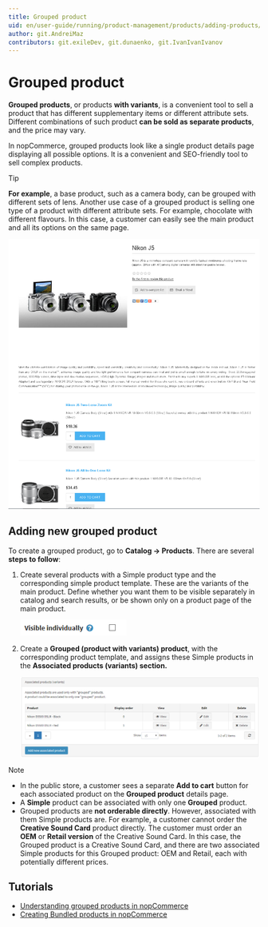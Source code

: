 ```yaml
---
title: Grouped product
uid: en/user-guide/running/product-management/products/adding-products/grouped-products
author: git.AndreiMaz
contributors: git.exileDev, git.dunaenko, git.IvanIvanIvanov
---
```

# Grouped product

**Grouped products**, or products **with variants**, is a convenient tool to sell a product that has different supplementary items or different attribute sets. Different combinations of such product **can be sold as separate products**, and the price may vary.

In nopCommerce, grouped products look like a single product details page displaying all possible options. It is a convenient and SEO-friendly tool to sell complex products.
> [!TIP]
>  **For example**, a base product, such as a camera body, can be grouped with different sets of lens. Another use case of a grouped product is selling one type of a product with different attribute sets. For example, chocolate with different flavours. In this case, a customer can easily see the main product and all its options on the same page.

![grouped](_static/grouped-products/grouped.png)

## Adding new grouped product

To create a grouped product, go to **Catalog → Products**. There are several **steps** **to follow**:

1. Create several products with a Simple product type and the corresponding simple product template. These are the variants of the main product. Define whether you want them to be visible separately in catalog and search results, or be shown only on a product page of the main product.

    ![visible](_static/grouped-products/vvv.png)
1. Create a **Grouped (product with variants) product**, with the corresponding product template, and assigns these Simple products in the **Associated products (variants) section.**

    ![variants](_static/grouped-products/variants.png)
> [!NOTE]
> 
> 
> - In the public store, a customer sees a separate **Add to cart** button for each associated product on the **Grouped product** details page.
> - A **Simple** product can be associated with only one **Grouped** product.
> - Grouped products are **not orderable directly**. However, associated with them Simple products are. For example, a customer cannot order the **Creative Sound Card** product directly. The customer must order an **OEM** or **Retail version** of the Creative Sound Card. In this case, the Grouped product is a Creative Sound Card, and there are two associated Simple products for this Grouped product: OEM and Retail, each with potentially different prices.

## Tutorials

- [Understanding grouped products in nopCommerce](https://www.youtube.com/watch?v=B1UdxXf_jmE)
- [Creating Bundled products in nopCommerce](https://www.youtube.com/watch?v=sf9jP6KFcko)
